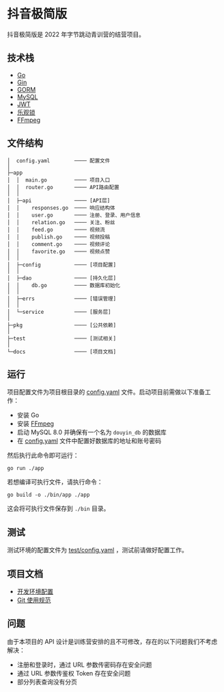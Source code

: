 # 抖音极简版

抖音极简版是 2022 年字节跳动青训营的结营项目。

## 技术栈

- [Go](https://go.dev/)
- [Gin](https://github.com/gin-gonic/gin)
- [GORM](https://github.com/go-gorm/gorm)
- [MySQL](https://www.mysql.com/)
- [JWT](https://github.com/golang-jwt/jwt)
- [乐观锁](https://github.com/go-gorm/optimisticlock)
- [FFmpeg](https://ffmpeg.org/)

## 文件结构

```text      
│  config.yaml        ──── 配置文件
│
├─app
│  │  main.go         ──── 项目入口
│  │  router.go       ──── API路由配置
│  │
│  ├─api              ──── [API层]
│  │    responses.go  ──── 响应结构体
│  │    user.go       ──── 注册、登录、用户信息
│  │    relation.go   ──── 关注、粉丝
│  │    feed.go       ──── 视频流
│  │    publish.go    ──── 视频投稿
│  │    comment.go    ──── 视频评论
│  │    favorite.go   ──── 视频点赞
│  │
│  ├─config           ──── [项目配置]
│  │
│  ├─dao              ──── [持久化层]
│  │    db.go         ──── 数据库初始化
│  │
│  ├─errs             ──── [错误管理]
│  │
│  └─service          ──── [服务层]
│
├─pkg                 ──── [公共依赖]
│
├─test                ──── [测试相关]
│
└─docs                ──── [项目文档]
```

## 运行

项目配置文件为项目根目录的 [config.yaml](./config.yaml) 文件。启动项目前需做以下准备工作：

- 安装 Go
- 安装 [FFmpeg](https://ffmpeg.org/download.html)
- 启动 MySQL 8.0 并确保有一个名为 `douyin_db` 的数据库
- 在 [config.yaml](./config.yaml) 文件中配置好数据库的地址和账号密码

然后执行此命令即可运行：

```shell
go run ./app
```

若想编译可执行文件，请执行命令：

```shell
go build -o ./bin/app ./app
```

这会将可执行文件保存到 `./bin` 目录。

## 测试

测试环境的配置文件为 [test/config.yaml](./test/config.yaml) ，测试前请做好配置工作。

## 项目文档

- [开发环境配置](./docs/development-setup.md)
- [Git 使用规范](./docs/git-standard.md)

## 问题

由于本项目的 API 设计是训练营安排的且不可修改，存在的以下问题我们不考虑解决：

- 注册和登录时，通过 URL 参数传密码存在安全问题
- 通过 URL 参数传鉴权 Token 存在安全问题
- 部分列表查询没有分页
